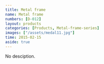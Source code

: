 ```yaml
---
title: Metal frame
name: Metal frame
numbers: [D-012]
layout: products
categories: [Products, Metal-frame-series]
images: ["/assets/medal11.jpg"]
time: 2015-02-15
aside: true
---
```


No desciption.
